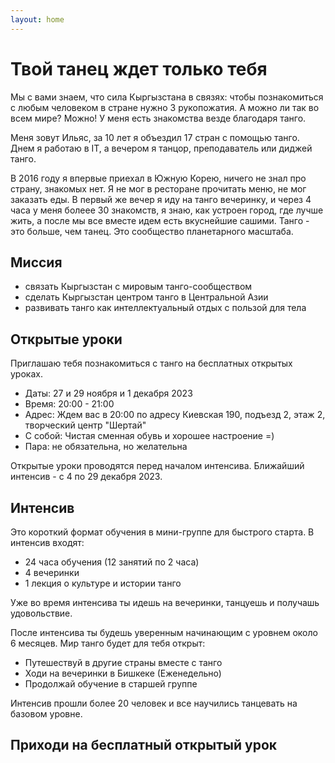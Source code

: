 ```yaml
---
layout: home
---
```


# Твой танец ждет только тебя

Мы с вами знаем, что сила Кыргызстана в связях: чтобы познакомиться с любым человеком в стране нужно 3 рукопожатия. А можно ли так во всем мире? Можно! У меня есть знакомства везде благодаря танго.

Меня зовут Ильяс, за 10 лет я объездил 17 стран с помощью танго. Днем я работаю в IT, а вечером я танцор, преподаватель или диджей танго.

В 2016 году я впервые приехал в Южную Корею, ничего не знал про страну, знакомых нет. Я не мог в ресторане прочитать меню, не мог заказать еды. В первый же вечер я иду на танго вечеринку, и через 4 часа у меня болеее 30 знакомств, я знаю, как устроен город, где лучше жить, а после мы все вместе идем есть вкуснейшие сашими. Танго - это больше, чем танец. Это сообщество планетарного масштаба.

## Миссия

- связать Кыргызстан с мировым танго-сообществом
- сделать Кыргызстан центром танго в Центральной Азии
- развивать танго как интеллектуальный отдых с пользой для тела

## Открытые уроки

Приглашаю тебя познакомиться с танго на бесплатных открытых уроках.

- Даты: 27 и 29 ноября и 1 декабря 2023
- Время: 20:00 - 21:00
- Адрес: Ждем вас в 20:00 по адресу Киевская 190, подъезд 2, этаж 2, творческий центр "Шертай"
- С собой: Чистая сменная обувь и хорошее настроение =)
- Пара: не обязательна, но желательна

Открытые уроки проводятся перед началом интенсива. Ближайший интенсив - с 4 по 29 декабря 2023.

## Интенсив

Это короткий формат обучения в мини-группе для быстрого старта. В интенсив входят:

- 24 часа обучения (12 занятий по 2 часа)
- 4 вечеринки
- 1 лекция о культуре и истории танго

Уже во время интенсива ты идешь на вечеринки, танцуешь и получашь удовольствие.

После интенсива ты будешь уверенным начинающим с уровнем около 6 месяцев. Мир танго будет для тебя открыт:

- Путешествуй в другие страны вместе с танго
- Ходи на вечеринки в Бишкеке (Еженедельно)
- Продолжай обучение в старшей группе

Интенсив прошли более 20 человек и все научились танцевать на базовом уровне.

## Приходи на бесплатный открытый урок

<p style="text-align: center;"><iframe class="form-iframe embended-form" style="display:none;" id="embended-form-305" src="https://crm.clients24.pro/tangokana/form?id=305" frameborder="0" scrolling="no" width="100%">Your browser does not support frames</iframe></p>
<link href="https://crm.clients24.pro/css/form.css" rel="stylesheet">
<script src="https://crm.clients24.pro/tangokana/admin/schedule-noauth/simple-form-script/305"></script>
<script>onmessage = function(e){
document.getElementById('embended-form-305').style.height = (e.data.formSize + 120) + 'px';
};</script>

